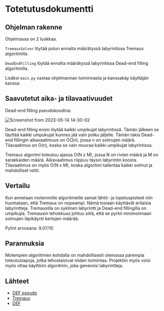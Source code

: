 # Totetutusdokumentti

## Ohjelman rakenne
Ohjelmassa on 2 luokkaa.

`TremauxSolver` löytää polun ennalta määrätyssä labyrintissa Tremaux algoritmilla.

`DeadEndFilling` löytää ennalta määrätyssä labyrintissa Dead-end filling algoritmilla.

Lisäksi `main.py` vastaa ohjelmannan toiminnasta ja kanssakäy käyttäjän kanssa.

## Saavutetut aika- ja tilavaativuudet

Dead-end filling pseudokoodina: 

![Screenshot from 2023-05-14 14-30-02](https://github.com/nikitaessine/tiralabra/assets/54572118/e845e799-efea-41a7-b558-be189ba2384d)

Dead-end filling ensin löytää kaikki umpikujat labyrintissä. Tämän jälkeen se täyttää kaikki umpukujat kunnes jää vain polku jäljelle. 
Tämän takia Dead-end fillingin aikavaatimuus on O(2n), jossa n on solmujen määrä. Tilavaatimus on O(n), koska se vain muuraa kaikki umpikujat labyrintissa.

Tremaux algortmi toteutuu ajassa O(N x M), jossa N on rivien määrä ja M on sarakkaiden määrä. Aikavaatimus riippuu täysin labyrintin koosta. 
Tilavaatimus on myös O(N x M), koska algoritmi tallentaa kaikki solmut ja mahdolliset reitit.

## Vertailu

Kun annetaan molemmille algoritmeille samat lähtö- ja lopetuspisteet niin huomataan, että Tremaux on nopeampi. Nämä tosiaan käyttävät erilaisia labyrintteja.
Tremauxilla on syklinen labyrintti ja Dead-end fillingilla on umpikujia. Tremauxin tehokkuus johtuu siitä, että se pyrkii minimoiimaan solmujen läpikäynti kertojen määrää. 

Pylint arvosana: 9.07/10

## Parannuksia

Molempien algoritmien kohdalla on mahdollisesti olemassa parempia toteutustapoja, jotka tehostaisivat niiden toimintaa. 
Projektiin myös voisi myös ottaa käyttöön algoritmin, joka generoisi labyrintteja.

## Lähteet

- [DEF pseudo](https://iopscience.iop.org/article/10.1088/1742-6596/1569/2/022059/pdf)
- [Tremaux](https://en.wikipedia.org/wiki/Maze-solving_algorithm#Tr%C3%A9maux's_algorithm)
- [DEF](https://en.wikipedia.org/wiki/Maze-solving_algorithm#Dead-end_filling)
